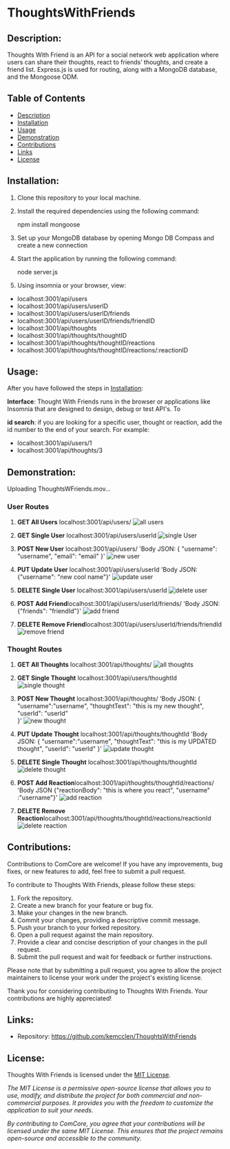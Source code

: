 # ThoughtsWithFriends

## Description:

 Thoughts With Friend is an API for a social network web application where users can share their thoughts, react to friends’ thoughts, and create a friend list. Express.js is used for routing, along with a MongoDB database, and the Mongoose ODM. 

## Table of Contents

- [Description](#description)
- [Installation](#installation)
- [Usage](#usage)
- [Demonstration](#demonstration)
- [Contributions](#contributions)
- [Links](#links)
- [License](#license)

## Installation:
1. Clone this repository to your local machine.

2. Install the required dependencies using the following command:

    npm install mongoose

3. Set up your MongoDB database by opening Mongo DB Compass and create a new connection

4. Start the application by running the following command:

    node server.js

5.  Using insomnia or your browser, view:

- localhost:3001/api/users
- localhost:3001/api/users/userID
- localhost:3001/api/users/userID/friends
- localhost:3001/api/users/userID/friends/friendID
- localhost:3001/api/thoughts
- localhost:3001/api/thoughts/thoughtID
- localhost:3001/api/thoughts/thoughtID/reactions
- localhost:3001/api/thoughts/thoughtID/reactions/:reactionID


## Usage:

After you have followed the steps in [Installation](#installation):

**Interface**: Thought With Friends runs in the browser or applications like Insomnia that are designed to design, debug or test API's. To 


**id search**: if you are looking for a specific user, thought or reaction, add the id number to the end of your search. For example:
- localhost:3001/api/users/1
- localhost:3001/api/thoughts/3


## Demonstration:

Uploading ThoughtsWFriends.mov…



### User Routes

1. **GET All Users** localhost:3001/api/users/
![all users](./assets/allUsers.png)

2. **GET Single User** localhost:3001/api/users/userId
![single User](./assets/singleUser.png)

3. **POST New User** localhost:3001/api/users/
'Body JSON:
{
	"username": "username",
		"email": "email"
}'
![new user](./assets/newUser.png)

4. **PUT Update User** localhost:3001/api/users/userId
'Body JSON:
{"username": "new cool name"}'
![update user](./assets/updateUser.png)

5. **DELETE Single User** localhost:3001/api/users/userId
![delete user](./assets/deleteUser.png)

6. **POST Add Friend**localhost:3001/api/users/userId/friends/
'Body JSON:
{"friends": "friendId"}'
![add friend](./assets/addfriend.png)

6. **DELETE Remove Friend**localhost:3001/api/users/userId/friends/friendId
![remove friend](./assets/deleteFriend.png)

### Thought Routes

1. **GET All Thoughts** localhost:3001/api/thoughts/
![all thoughts](./assets/allThoughts.png)

2. **GET Single Thought** localhost:3001/api/users/thoughtId
![single thought](./assets/singleThought.png)

3. **POST New Thought** localhost:3001/api/thoughts/
'Body JSON:
{
	"username":"username",
	"thoughtText": "this is my new thought",
	"userId": "userId"	
}'
![new thought](./assets/addThought.png)

4. **PUT Update Thought** localhost:3001/api/thoughts/thoughtId
'Body JSON:
{
		"username":"username",
	"thoughtText": "this is my UPDATED thought",
	"userId": "userId"
}'
![update thought](./assets/updateThought.png)

5. **DELETE Single Thought** localhost:3001/api/thoughts/thoughtId
![delete thought](./assets/deleteThought.png)

6. **POST Add Reaction**localhost:3001/api/thoughts/thoughtId/reactions/
'Body JSON
{"reactionBody": "this is where you react",
"username" :"username"}'
![add reaction](./assets/addReaction.png)

6. **DELETE Remove Reaction**localhost:3001/api/thoughts/thoughtId/reactions/reactionId
![delete reaction](./assets/deleteReaction.png)






## Contributions: 

Contributions to ComCore are welcome! If you have any improvements, bug fixes, or new features to add, feel free to submit a pull request.

To contribute to Thoughts With Friends, please follow these steps:

1. Fork the repository.
2. Create a new branch for your feature or bug fix.
3. Make your changes in the new branch.
4. Commit your changes, providing a descriptive commit message.
5. Push your branch to your forked repository.
6. Open a pull request against the main repository.
7. Provide a clear and concise description of your changes in the pull request.
8. Submit the pull request and wait for feedback or further instructions.

Please note that by submitting a pull request, you agree to allow the project maintainers to license your work under the project's existing license.

Thank you for considering contributing to Thoughts With Friends. Your contributions are highly appreciated!

## Links: 
- Repository: https://github.com/kemcclen/ThoughtsWithFriends

## License:
Thoughts With Friends is licensed under the [MIT License](https://opensource.org/license/mit/).

_The MIT License is a permissive open-source license that allows you to use, modify, and distribute the project for both commercial and non-commercial purposes. It provides you with the freedom to customize the application to suit your needs._

_By contributing to ComCore, you agree that your contributions will be licensed under the same MIT License. This ensures that the project remains open-source and accessible to the community._
